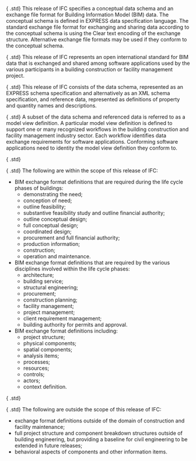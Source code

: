 { .std}
This release of IFC specifies a conceptual data schema and an exchange file format for Building Information Model (BIM) data. The conceptual schema is defined in EXPRESS data specification language. The standard exchange file format for exchanging and sharing data according to the conceptual schema is using the Clear text encoding of the exchange structure. Alternative exchange file formats may be used if they conform to the conceptual schema.

{ .std}
This release of IFC represents an open international standard for BIM data that is exchanged and shared among software applications used by the various participants in a building construction or facility management project.

{ .std}
This release of IFC consists of the data schema, represented as an EXPRESS schema specification and alternatively as an XML schema specification, and reference data, represented as definitions of property and quantity names and descriptions.

{ .std}
A subset of the data schema and referenced data is referred to as a model view definition. A particular model view definition is defined to support one or many recognized workflows in the building construction and facility management industry sector. Each workflow identifies data exchange requirements for software applications. Conforming software applications need to identity the model view definition they conform to.

{ .std}
&nbsp;

{ .std}
The following are within the scope of this release of IFC:

* BIM exchange format definitions that are required during the life cycle phases of buildings: 
    * demonstrating the need; 
    * conception of need; 
    * outline feasibility; 
    * substantive feasibility study and outline financial authority; 
    * outline conceptual design; 
    * full conceptual design; 
    * coordinated design; 
    * procurement and full financial authority; 
    * production information; 
    * construction; 
    * operation and maintenance.       
* BIM exchange format definitions that are required by the various disciplines involved within the life cycle phases: 
    * architecture; 
    * building service; 
    * structural engineering; 
    * procurement; 
    * construction planning; 
    * facility management; 
    * project management; 
    * client requirement management; 
    * building authority for permits and approval.       
* BIM exchange format definitions including: 
    * project structure; 
    * physical components; 
    * spatial components; 
    * analysis items; 
    * processes; 
    * resources; 
    * controls; 
    * actors; 
    * context definition.  

{ .std}
&nbsp;

{ .std}
The following are outside the scope of this release of IFC:

* exchange format definitions outside of the domain of construction and facility maintenance; 
* full project structure and component breakdown structures outside of building engineering, but providing a baseline for civil engineering to be extended in future releases; 
* behavioral aspects of components and other information items.